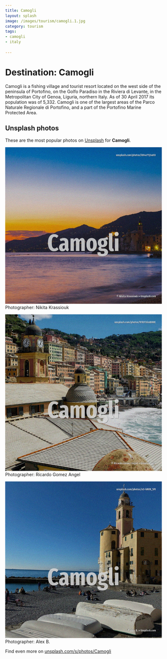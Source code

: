 ```yaml
---
title: Camogli
layout: splash
image: /images/tourism/camogli.1.jpg
category: tourism
tags:
- camogli
- italy

---
```

# Destination: Camogli

Camogli  is a fishing village and tourist resort located on the west side of the peninsula of 
Portofino, on the Golfo Paradiso in the Riviera di Levante, in the Metropolitan City of Genoa, 
Liguria, northern Italy.
As of 30 April 2017 its population was of 5,332.
Camogli is one of the largest areas of the Parco Naturale Regionale di Portofino, and a part of the 
Portofino Marine Protected Area.

 
## Unsplash photos
These are the most popular photos on [Unsplash](https://unsplash.com) for **Camogli**.
 
![Camogli](/images/tourism/camogli.1.jpg)
Photographer:  Nikita Krassiouk
 
![Camogli](/images/tourism/camogli.2.jpg)
Photographer:  Ricardo Gomez Angel
 
![Camogli](/images/tourism/camogli.3.jpg)
Photographer:  Alex B.
 
Find even more on [unsplash.com/s/photos/Camogli](https://unsplash.com/s/photos/Camogli)
 
